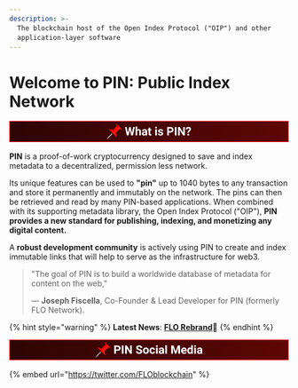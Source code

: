 ```yaml
---
description: >-
  The blockchain host of the Open Index Protocol ("OIP") and other
  application-layer software
---
```


# Welcome to PIN: Public Index Network

![](.gitbook/assets/whatispin%20%281%29.png)

**PIN** is a proof-of-work cryptocurrency designed to save and index metadata to a decentralized, permission less network. 

Its unique features can be used to **"pin"** up to 1040 bytes to any transaction and store it permanently and immutably on the network. The pins can then be retrieved and read by many PIN-based applications. When combined with its supporting metadata library, the Open Index Protocol \("OIP"\), **PIN provides a new standard for publishing, indexing, and monetizing any digital content.** 

A **robust development community** is actively using PIN to create and index immutable links that will help to serve as the infrastructure for web3.



> "The goal of PIN is to build a worldwide database of metadata for content on the web," 
>
> — **Joseph Fiscella**, Co-Founder & Lead Developer for PIN \(formerly FLO Network\).



{% hint style="warning" %}
**Latest News**: [**FLO Rebrand**](https://medium.com/@JosephFiscella/d3b679b8f6ab)📌
{% endhint %}

![](.gitbook/assets/pin-social-media.png)

{% embed url="https://twitter.com/FLOblockchain" %}



